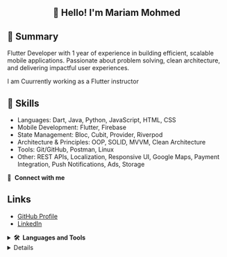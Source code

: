 <h2 align="center">👋 Hello! I'm Mariam Mohmed</h2>


🔹 Summary
------------------------------------
Flutter Developer with 1 year of experience in building efficient, scalable mobile applications.
Passionate about problem solving, clean architecture, and delivering impactful user experiences.

I am Cuurrently working as a Flutter instructor 


🔹 Skills
------------------------------------
- Languages: Dart, Java, Python, JavaScript, HTML, CSS
- Mobile Development: Flutter, Firebase
- State Management: Bloc, Cubit, Provider, Riverpod
- Architecture & Principles: OOP, SOLID, MVVM, Clean Architecture
- Tools: Git/GitHub, Postman, Linux
- Other: REST APIs, Localization, Responsive UI, Google Maps, Payment Integration, Push Notifications, Ads, Storage


🔗 &nbsp;**Connect with me**
<section>
<h2>Links</h2>
<div class="sep"></div>
<ul>
<li><a href="https://github.com/mariam2MOHMED" target="_blank" rel="noreferrer">GitHub Profile</a></li>
<li><a href="https://www.linkedin.com/in/mariam-abdallah-709862248/" target="_blank" rel="noreferrer">LinkedIn</a></li>
</ul>
</section>

  
<details>
 <summary><b>🛠️&nbsp;&nbsp;Languages&nbsp;and&nbsp;Tools</b></summary>
<br/>
<p align="left"> 
  <!-- C++ -->
  <a href="https://www.w3schools.com/cpp/" target="_blank"> 
    <img src="https://raw.githubusercontent.com/devicons/devicon/master/icons/cplusplus/cplusplus-original.svg" alt="cplusplus" width="40" height="40"/> 
  </a> 
  
  <!-- Python -->
  <a href="https://www.python.org" target="_blank"> 
    <img src="https://raw.githubusercontent.com/devicons/devicon/master/icons/python/python-original.svg" alt="python" width="40" height="40"/> 
  </a> 
  
  <!-- Java -->
  <a href="https://www.java.com" target="_blank"> 
    <img src="https://raw.githubusercontent.com/devicons/devicon/master/icons/java/java-original.svg" alt="java" width="40" height="40"/> 
  </a> 
  
  <!-- Dart -->
  <a href="https://dart.dev" target="_blank"> 
    <img src="https://raw.githubusercontent.com/devicons/devicon/master/icons/dart/dart-original.svg" alt="dart" width="40" height="40"/> 
  </a> 
  
  <!-- Linux -->
  <a href="https://www.linux.org/" target="_blank"> 
    <img src="https://raw.githubusercontent.com/devicons/devicon/master/icons/linux/linux-original.svg" alt="linux" width="40" height="40"/> 
  </a> 
  
  <!-- Flutter -->
  <a href="https://flutter.dev" target="_blank"> 
    <img src="https://raw.githubusercontent.com/devicons/devicon/master/icons/flutter/flutter-original.svg" alt="flutter" width="40" height="40"/> 
  </a> 
  
  <!-- HTML -->
  <a href="https://www.w3.org/html/" target="_blank"> 
    <img src="https://raw.githubusercontent.com/devicons/devicon/master/icons/html5/html5-original-wordmark.svg" alt="html5" width="40" height="40"/> 
  </a> 
  
  <!-- CSS -->
  <a href="https://www.w3schools.com/css/" target="_blank"> 
    <img src="https://raw.githubusercontent.com/devicons/devicon/master/icons/css3/css3-original-wordmark.svg" alt="css3" width="40" height="40"/> 
  </a> 
  
  <!-- JavaScript -->
  <a href="https://developer.mozilla.org/en-US/docs/Web/JavaScript" target="_blank"> 
    <img src="https://raw.githubusercontent.com/devicons/devicon/master/icons/javascript/javascript-original.svg" alt="javascript" width="40" height="40"/> 
  </a> 
</p>
</details>



<details>



